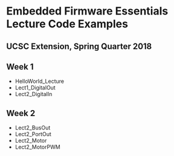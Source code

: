 # Embedded Firmware Essentials Lecture Code Examples
## UCSC Extension, Spring Quarter 2018

## Week 1

- HelloWorld_Lecture
- Lect1_DigitalOut
- Lect2_DigitalIn


## Week 2

- Lect2_BusOut
- Lect2_PortOut
- Lect2_Motor
- Lect2_MotorPWM
